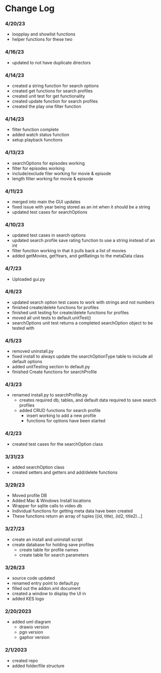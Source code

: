 # Change Log

### 4/20/23
- loopplay and showlist functions
- helper functions for these two

### 4/16/23
- updated to not have duplicate directors

### 4/14/23
- created a string function for search options
- created get functions for search profiles
- created unit test for get functionality
- created update function for search profiles
- created the play one filter function

### 4/14/23
- filter function complete
- added watch status function
- setup playback functions

### 4/13/23
- searchOptions for episodes working
- filter for episodes working
- include/exclude filer working for movie & episode
- length filter working for movie & episode

### 4/11/23
- merged into main the GUI updates
- fixed issue with year being stored as an int when it should be a string
- updated test cases for searchOptions

### 4/10/23
- updated test cases in search options
- updated search profile save rating function to use a string instead of an int
- filter function working in that it pulls back a list of movies
- added getMovies, getYears, and getRatings to the metaData class

### 4/7/23
- Uploaded gui.py

### 4/6/23
- updated search option test cases to work with strings and not numbers
- finished create/delete functions for profiles
- finished unit testing for create/delete functions for profiles
- moved all unit tests to default.unitTest()
- searchOptions unit test returns a completed searchOption object to be tested with

### 4/5/23
- removed uninstall.py
- fixed install to always update the searchOptionType table to include all default options
- added unitTesting section to default.py
- finished Create functions for searchProfile

### 4/3/23
- renamed install.py to searchProfile.py
  - creates required db, tables, and default data required to save search profiles
  - added CRUD functions for search profile
    - insert working to add a new profile
    - functions for options have been started

### 4/2/23
- created test cases for the searchOption class

### 3/31/23
- added searchOption class
- created setters and getters and add/delete functions

### 3/29/23
- Moved profile DB
- Added Mac & Windows Install locations
- Wrapper for sqlite calls to video db
- Individual functions for getting meta data have been created
- These functions return an array of tuples [(id, title), (id2, title2)...]

### 3/27/23
- create an install and uninstall script
- create database for holding save profiles
  - create table for profile names
  - create table for search parameters

### 3/26/23
- source code updated
- renamed entry point to default.py
- filled out the addon.xml document
- created a window to display the UI in
- added KES logo

### 2/20/2023
- added uml diagram
  - drawio version
  - pgn version
  - gaphor version

### 2/1/2023
- created repo
- added folder/file structure